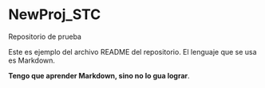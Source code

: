 # NewProj_STC
Repositorio de prueba

Este es ejemplo del archivo README del repositorio. El lenguaje que se usa es Markdown.

__Tengo que aprender Markdown, sino no lo gua lograr__.
